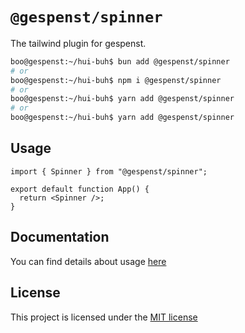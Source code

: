# `@gespenst/spinner`

The tailwind plugin for gespenst.

```sh
boo@gespenst:~/hui-buh$ bun add @gespenst/spinner
# or
boo@gespenst:~/hui-buh$ npm i @gespenst/spinner
# or
boo@gespenst:~/hui-buh$ yarn add @gespenst/spinner
# or
boo@gespenst:~/hui-buh$ yarn add @gespenst/spinner
```

## Usage

```tsx
import { Spinner } from "@gespenst/spinner";

export default function App() {
  return <Spinner />;
}
```

## Documentation

You can find details about usage
[here](https://docs-placeholder/docs/components/spinner)

## License

This project is licensed under the
[MIT license](https://opensource.org/license/mit)
